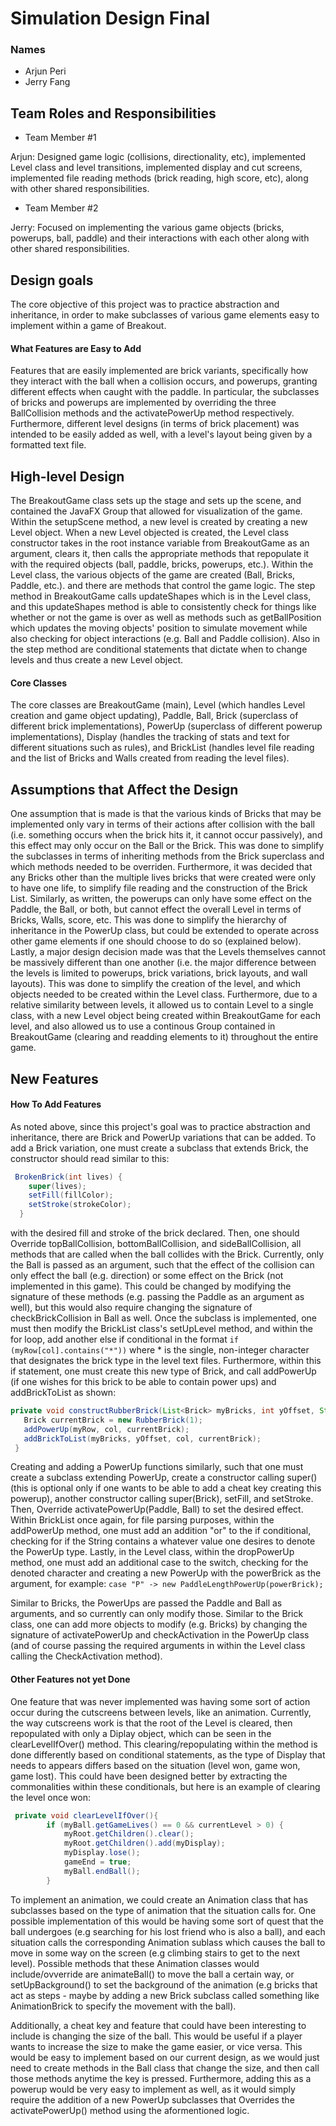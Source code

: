 # Simulation Design Final
### Names
- Arjun Peri
- Jerry Fang
## Team Roles and Responsibilities

 * Team Member #1

Arjun: Designed game logic (collisions, directionality, etc), implemented Level class and level transitions, implemented display 
and cut screens, implemented file reading methods (brick reading, high score, etc), along with other shared responsibilities. 

 * Team Member #2

Jerry: Focused on implementing the various game objects (bricks, powerups, ball, paddle) and their interactions with each other along with other shared responsibilities.


## Design goals

The core objective of this project was to practice abstraction and inheritance, in order to make subclasses of various game elements easy to implement within a game of Breakout.
#### What Features are Easy to Add
Features that are easily implemented are brick variants, specifically how they interact with the ball when a collision occurs, and powerups, granting different effects when caught with the paddle. In particular, the subclasses of bricks and powerups are implemented by overriding the three BallCollision methods and the activatePowerUp method respectively. Furthermore, different level designs (in terms of brick placement) was intended to be easily added as well, with a level's layout being given by a formatted text file.

## High-level Design
The BreakoutGame class sets up the stage and sets up the scene, and contained the JavaFX Group that allowed for visualization of the game. Within the setupScene method, a new level is created by creating a new Level object. When a new Level objected is created, the Level class constructor takes in the root instance variable from BreakoutGame as an argument, clears it, then calls the appropriate methods that repopulate it with the required objects (ball, paddle, bricks, powerups, etc.). Within the Level class, the various objects of the game are created (Ball, Bricks, Paddle, etc.). and there are methods that control the game logic. The step method in BreakoutGame calls updateShapes which is in the Level class, and this updateShapes method is able to consistently check for things like whether or not the game is over as well as methods such as getBallPosition which updates the moving objects' position to simulate movement while also checking for object interactions (e.g. Ball and Paddle collision). Also in the step method are conditional statements that dictate when to change levels and thus create a new Level object.

#### Core Classes
The core classes are BreakoutGame (main), Level (which handles Level creation and game object updating), Paddle, Ball, Brick (superclass of different brick implementations), PowerUp (superclass of different powerup implementations), Display (handles the tracking of stats and text for different situations such as rules), and BrickList (handles level file reading and the list of Bricks and Walls created from reading the level files).

## Assumptions that Affect the Design
One assumption that is made is that the various kinds of Bricks that may be implemented only vary in terms of their actions after collision with the ball (i.e. something occurs when the brick hits it, it cannot occur passively), and this effect may only occur on the Ball or the Brick. This was done to simplify the subclasses in terms of inheriting methods from the Brick superclass and which methods needed to be overriden. Furthermore, it was decided that any Bricks other than the multiple lives bricks that were created were only to have one life, to simplify file reading and the construction of the Brick List. Similarly, as written, the powerups can only have some effect on the Paddle, the Ball, or both, but cannot effect the overall Level in terms of Bricks, Walls, score, etc. This was done to simplify the hierarchy of inheritance in the PowerUp class, but could be extended to operate across other game elements if one should choose to do so (explained below). Lastly, a major design decision made was that the Levels themselves cannot be massively different than one another (i.e. the major difference between the levels is limited to powerups, brick variations, brick layouts, and wall layouts). This was done to simplify the creation of the level, and which objects needed to be created within the Level class. Furthermore, due to a relative similarity between levels, it allowed us to contain Level to a single class, with a new Level object being created within BreakoutGame for each level, and also allowed us to use a continous Group contained in BreakoutGame (clearing and readding elements to it) throughout the entire game. 


## New Features

#### How To Add Features
As noted above, since this project's goal was to practice abstraction and inheritance, there are Brick and PowerUp variations that can be added. To add a Brick variation, one must create a subclass that extends Brick, the constructor should read similar to this: 
```java
 BrokenBrick(int lives) {
    super(lives);
    setFill(fillColor);
    setStroke(strokeColor);
  }
``` 
with the desired fill and stroke of the brick declared. Then, one should Override topBallCollision, bottomBallCollision, and sideBallCollision, all methods that are called when the ball collides with the Brick. Currently, only the Ball is passed as an argument, such that the effect of the collision can only effect the ball (e.g. direction) or some effect on the Brick (not implemented in this game). This could be changed by modifying the signature of these methods (e.g. passing the Paddle as an argument as well), but this would also require changing the signature of checkBrickCollision in Ball as well. Once the subclass is implemented, one must then modify the BrickList class's setUpLevel method, and within the for loop, add another else if conditional in the format 
`if (myRow[col].contains("*"))`
 where * is the single, non-integer character that designates the brick type in the level text files. Furthermore, within this if statement, one must create this new type of Brick, and call addPowerUp (if one wishes for this brick to be able to contain power ups) and addBrickToList as shown:
 ```java 
 private void constructRubberBrick(List<Brick> myBricks, int yOffset, String[] myRow, int col) {
    Brick currentBrick = new RubberBrick(1);
    addPowerUp(myRow, col, currentBrick);
    addBrickToList(myBricks, yOffset, col, currentBrick);
  }
```

Creating and adding a PowerUp functions similarly, such that one must create a subclass extending PowerUp, create a constructor calling super() (this is optional only if one wants to be able to add a cheat key creating this powerup), another constructor calling super(Brick), setFill, and setStroke. Then, Override activatePowerUp(Paddle, Ball) to set the desired effect. Within BrickList once again, for file parsing purposes, within the addPowerUp method, one must add an addition "or" to the if conditional, checking for if the String contains a whatever value one desires to denote the PowerUp type. Lastly, in the Level class, within the dropPowerUp method, one must add an additional case to the switch, checking for the denoted character and creating a new PowerUp with the powerBrick as the argument, for example:
`case "P" -> new PaddleLengthPowerUp(powerBrick);`

Similar to Bricks, the PowerUps are passed the Paddle and Ball as arguments, and so currently can only modify those. Similar to the Brick class, one can add more objects to modify (e.g. Bricks) by changing the signature of activatePowerUp and checkActivation in the PowerUp class (and of course passing the required arguments in within the Level class calling the CheckActivation method).

#### Other Features not yet Done
One feature that was never implemented was having some sort of action occur during the cutscreens between levels, like an animation. Currently, the way cutscreens work is that the root of the Level is cleared, then repopulated with only a Diplay object, which can be seen in the clearLevelIfOver() method. This clearing/repopulating within the method is done differently based on conditional statements, as the type of Display that needs to appears differs based on the situation (level won, game won, game lost). This could have been designed better by extracting the commonalities within these conditionals, but here is an example of clearing the level once won:
```java 
 private void clearLevelIfOver(){
        if (myBall.getGameLives() == 0 && currentLevel > 0) {
            myRoot.getChildren().clear();
            myRoot.getChildren().add(myDisplay);
            myDisplay.lose();
            gameEnd = true;
            myBall.endBall();
        }
```
To implement an animation, we could create an Animation class that has subclasses based on the type of animation that the situation calls for. One possible implementation of this would be having some sort of quest that the ball undergoes (e.g searching for his lost friend who is also a ball), and each situation calls the corresponding Animation sublass which causes the ball to move in some way on the screen (e.g climbing stairs to get to the next level). Possible methods that these Animation classes would include/ovverride are animateBall() to move the ball a certain way, or setUpBackground() to set the background of the animation (e.g bricks that act as steps - maybe by adding a new Brick subclass called something like AnimationBrick to specify the movement with the ball). 

Additionally, a cheat key and feature that could have been interesting to include is changing the size of the ball. This would be useful if a player wants to increase the size to make the game easier, or vice versa. This would be easy to implement based on our current design, as we would just need to create methods in the Ball class that change the size, and then call those methods anytime the key is pressed. Furthermore, adding this as a powerup would be very easy to implement as well, as it would simply require the addition of a new PowerUp subclasses that Overrides the activatePowerUp() method using the aformentioned logic. 

